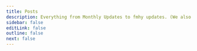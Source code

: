 ```yaml
---
title: Posts
description: Everything from Monthly Updates to fmhy updates. (We also have a RSS feed.)
sidebar: false
editLink: false
outline: false
next: false
---
```


<script setup>
import Index from './.vitepress/theme/Posts.vue'
</script>

<Index/>
